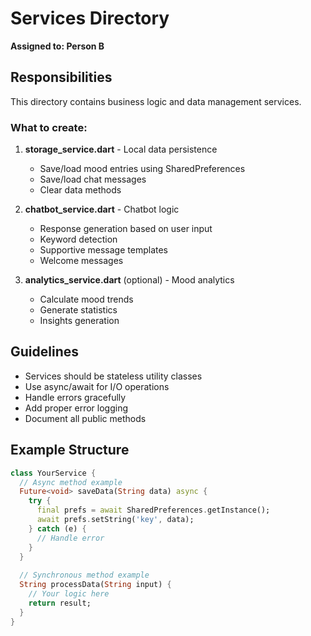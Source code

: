 # Services Directory

**Assigned to: Person B**

## Responsibilities

This directory contains business logic and data management services.

### What to create:

1. **storage_service.dart** - Local data persistence
   - Save/load mood entries using SharedPreferences
   - Save/load chat messages
   - Clear data methods

2. **chatbot_service.dart** - Chatbot logic
   - Response generation based on user input
   - Keyword detection
   - Supportive message templates
   - Welcome messages

3. **analytics_service.dart** (optional) - Mood analytics
   - Calculate mood trends
   - Generate statistics
   - Insights generation

## Guidelines

- Services should be stateless utility classes
- Use async/await for I/O operations
- Handle errors gracefully
- Add proper error logging
- Document all public methods

## Example Structure

```dart
class YourService {
  // Async method example
  Future<void> saveData(String data) async {
    try {
      final prefs = await SharedPreferences.getInstance();
      await prefs.setString('key', data);
    } catch (e) {
      // Handle error
    }
  }
  
  // Synchronous method example
  String processData(String input) {
    // Your logic here
    return result;
  }
}
```

